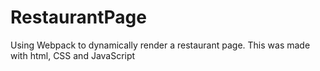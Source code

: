# RestaurantPage
Using Webpack to dynamically render a restaurant page. This was made with html, CSS and JavaScript
